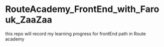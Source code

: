# RouteAcademy_FrontEnd_with_Farouk_ZaaZaa
this repo will record my learning progress for frontEnd path in Route academy
